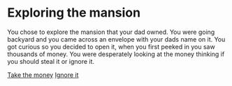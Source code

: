 # Exploring the mansion

You chose to explore the mansion that your dad owned. You were going backyard and you came across an envelope with your dads name on it. You got curious so you decided to open it, when you first peeked in you saw thousands of money. You were desperately looking at the money thinking if you should steal it or ignore it.


[Take the money](../explore/money.md)
[Ignore it](../explore/ignore.md)
